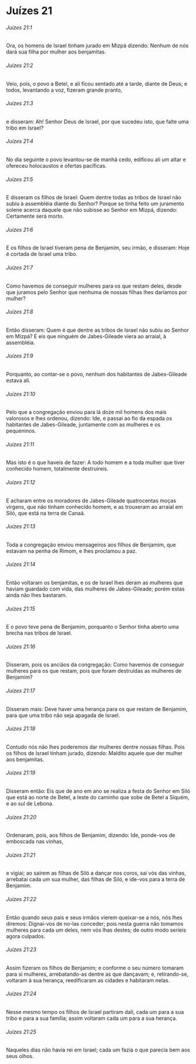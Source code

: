 # Juízes 21

###### Juízes 21:1

Ora, os homens de Israel tinham jurado em Mizpá dizendo: Nenhum de nós dará sua filha por mulher aos benjamitas.

###### Juízes 21:2

Veio, pois, o povo a Betel, e ali ficou sentado até a tarde, diante de Deus; e todos, levantando a voz, fizeram grande pranto,

###### Juízes 21:3

e disseram: Ah! Senhor Deus de Israel, por que sucedeu isto, que falte uma tribo em Israel?

###### Juízes 21:4

No dia seguinte o povo levantou-se de manhã cedo, edificou ali um altar e ofereceu holocaustos e ofertas pacíficas.

###### Juízes 21:5

E disseram os filhos de Israel: Quem dentre todas as tribos de Israel não subiu à assembléia diante do Senhor? Porque se tinha feito um juramento solene acerca daquele que não subisse ao Senhor em Mizpá, dizendo: Certamente será morto.

###### Juízes 21:6

E os filhos de Israel tiveram pena de Benjamim, seu irmão, e disseram: Hoje é cortada de Israel uma tribo.

###### Juízes 21:7

Como havemos de conseguir mulheres para os que restam deles, desde que juramos pelo Senhor que nenhuma de nossas filhas lhes daríamos por mulher?

###### Juízes 21:8

Então disseram: Quem é que dentre as tribos de Israel não subiu ao Senhor em Mizpá? E eis que ninguém de Jabes-Gileade viera ao arraial, à assembléia.

###### Juízes 21:9

Porquanto, ao contar-se o povo, nenhum dos habitantes de Jabes-Gileade estava ali.

###### Juízes 21:10

Pelo que a congregação enviou para lá doze mil homens dos mais valorosos e lhes ordenou, dizendo: Ide, e passai ao fio da espada os habitantes de Jabes-Gileade, juntamente com as mulheres e os pequeninos.

###### Juízes 21:11

Mas isto é o que haveis de fazer: A todo homem e a toda mulher que tiver conhecido homem, totalmente destruireis.

###### Juízes 21:12

E acharam entre os moradores de Jabes-Gileade quatrocentas moças virgens, que não tinham conhecido homem, e as trouxeram ao arraial em Siló, que está na terra de Canaã.

###### Juízes 21:13

Toda a congregação enviou mensageiros aos filhos de Benjamim, que estavam na penha de Rimom, e lhes proclamou a paz.

###### Juízes 21:14

Então voltaram os benjamitas, e os de Israel lhes deram as mulheres que haviam guardado com vida, das mulheres de Jabes-Gileade; porém estas ainda não lhes bastaram.

###### Juízes 21:15

E o povo teve pena de Benjamim, porquanto o Senhor tinha aberto uma brecha nas tribos de Israel.

###### Juízes 21:16

Disseram, pois os anciãos da congregação: Como havemos de conseguir mulheres para os que restam, pois que foram destruídas as mulheres de Benjamim?

###### Juízes 21:17

Disseram mais: Deve haver uma herança para os que restam de Benjamim, para que uma tribo não seja apagada de Israel.

###### Juízes 21:18

Contudo nós não lhes poderemos dar mulheres dentre nossas filhas. Pois os filhos de Israel tinham jurado, dizendo: Maldito aquele que der mulher aos benjamitas.

###### Juízes 21:19

Disseram então: Eis que de ano em ano se realiza a festa do Senhor em Siló que está ao norte de Betel, a leste do caminho que sobe de Betel a Siquém, e ao sul de Lebona.

###### Juízes 21:20

Ordenaram, pois, aos filhos de Benjamim, dizendo: Ide, ponde-vos de emboscada nas vinhas,

###### Juízes 21:21

e vigiai; ao saírem as filhas de Siló a dançar nos coros, saí vós das vinhas, arrebatai cada um sua mulher, das filhas de Siló, e ide-vos para a terra de Benjamim.

###### Juízes 21:22

Então quando seus pais e seus irmãos vierem queixar-se a nós, nós lhes diremos: Dignai-vos de no-las conceder; pois nesta guerra não tomamos mulheres para cada um deles, nem vós lhas destes; de outro modo seríeis agora culpados.

###### Juízes 21:23

Assim fizeram os filhos de Benjamim; e conforme o seu número tomaram para si mulheres, arrebatando-as dentre as que dançavam; e, retirando-se, voltaram à sua herança, reedificaram as cidades e habitaram nelas.

###### Juízes 21:24

Nesse mesmo tempo os filhos de Israel partiram dali, cada um para a sua tribo e para a sua família; assim voltaram cada um para a sua herança.

###### Juízes 21:25

Naqueles dias não havia rei em Israel; cada um fazia o que parecia bem aos seus olhos.

